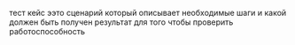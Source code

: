 тест кейс ээто сценарий который описывает необходимые шаги и какой должен быть получен результат для того чтобы проверить работоспособность 
